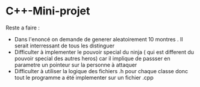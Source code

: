 # C++-Mini-projet
Reste a faire :
* Dans l'enoncé on demande de generer aleatoirement 10 montres . Il serait interressant de tous les distinguer 
* Difficulter à implementer le pouvoir special du ninja ( qui est different du pouvoir special des autres heros)  car il implique de passser en parametre un pointeur sur la personne à attaquer 
* Difficulter à utiliser la logique des fichiers .h pour chaque classe donc tout le programme a été implementer sur un fichier .cpp
